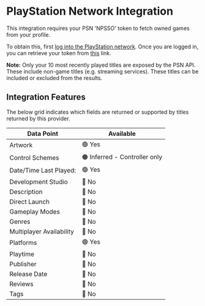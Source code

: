 ﻿# PlayStation Network Integration

This integration requires your PSN 'NPSSO' token to fetch owned games from your profile. 

To obtain this, first [log into the PlayStation network](https://www.playstation.com/). Once you are logged in, you can retrieve your token from [this](https://ca.account.sony.com/api/v1/ssocookie) link.

**Note:** Only your 10 most recently played titles are exposed by the PSN API. These include non-game titles (e.g. streaming services). These titles can be included or excluded from the results.

## Integration Features

The below grid indicates which fields are returned or supported by titles returned by this provider.

| Data Point | Available |
|--|--|
| Artwork | 🟢 Yes |
| Control Schemes | 🟠 Inferred - Controller only |
| Date/Time Last Played: | 🟢 Yes |
| Development Studio | 🔴 No |
| Description | 🔴 No |
| Direct Launch | 🔴 No |
| Gameplay Modes | 🔴 No |
| Genres | 🔴 No |
| Multiplayer Availability | 🔴 No |
| Platforms | 🟢 Yes |
| Playtime | 🔴 No |
| Publisher | 🔴 No |
| Release Date | 🔴 No |
| Reviews | 🔴 No |
| Tags | 🔴 No |